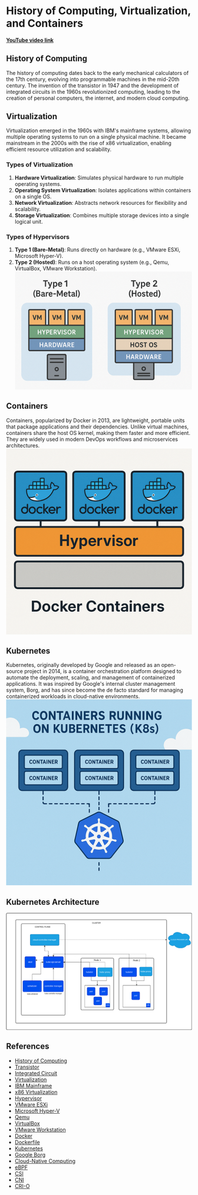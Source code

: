# History of Computing, Virtualization, and Containers
#### [YouTube video link](https://youtu.be/kKfLotzx-Cs)

## History of Computing
The history of computing dates back to the early mechanical calculators of the 17th century, evolving into programmable machines in the mid-20th century. The invention of the transistor in 1947 and the development of integrated circuits in the 1960s revolutionized computing, leading to the creation of personal computers, the internet, and modern cloud computing.

## Virtualization
Virtualization emerged in the 1960s with IBM's mainframe systems, allowing multiple operating systems to run on a single physical machine. It became mainstream in the 2000s with the rise of x86 virtualization, enabling efficient resource utilization and scalability.

### Types of Virtualization
1. **Hardware Virtualization**: Simulates physical hardware to run multiple operating systems.
2. **Operating System Virtualization**: Isolates applications within containers on a single OS.
3. **Network Virtualization**: Abstracts network resources for flexibility and scalability.
4. **Storage Virtualization**: Combines multiple storage devices into a single logical unit.

### Types of Hypervisors
1. **Type 1 (Bare-Metal)**: Runs directly on hardware (e.g., VMware ESXi, Microsoft Hyper-V). 
2. **Type 2 (Hosted)**: Runs on a host operating system (e.g., Qemu, VirtualBox, VMware Workstation).
![virtualization](static/images/type1-2-hypervisors.png)


## Containers
Containers, popularized by Docker in 2013, are lightweight, portable units that package applications and their dependencies. Unlike virtual machines, containers share the host OS kernel, making them faster and more efficient. They are widely used in modern DevOps workflows and microservices architectures.
![containers](static/images/Docker.png)

## Kubernetes
Kubernetes, originally developed by Google and released as an open-source project in 2014, is a container orchestration platform designed to automate the deployment, scaling, and management of containerized applications. It was inspired by Google's internal cluster management system, Borg, and has since become the de facto standard for managing containerized workloads in cloud-native environments.
![K8S](static/images/k8s.png)

## Kubernetes Architecture
![K8S_Arch](static/images/kubernetes-cluster-architecture.svg)

## References

- [History of Computing](https://en.wikipedia.org/wiki/History_of_computing)
- [Transistor](https://en.wikipedia.org/wiki/Transistor)
- [Integrated Circuit](https://en.wikipedia.org/wiki/Integrated_circuit)
- [Virtualization](https://en.wikipedia.org/wiki/Virtualization)
- [IBM Mainframe](https://en.wikipedia.org/wiki/IBM_mainframe)
- [x86 Virtualization](https://en.wikipedia.org/wiki/X86_virtualization)
- [Hypervisor](https://en.wikipedia.org/wiki/Hypervisor)
- [VMware ESXi](https://www.vmware.com/products/esxi-and-esx.html)
- [Microsoft Hyper-V](https://learn.microsoft.com/en-us/virtualization/hyper-v-on-windows/)
- [Qemu](https://www.qemu.org/)
- [VirtualBox](https://www.virtualbox.org/)
- [VMware Workstation](https://www.vmware.com/products/workstation-pro.html)
- [Docker](https://www.docker.com/)
- [Dockerfile](https://docs.docker.com/reference/dockerfile/)
- [Kubernetes](https://kubernetes.io/)
- [Google Borg](https://en.wikipedia.org/wiki/Borg_(cluster_manager))
- [Cloud-Native Computing](https://www.cncf.io/)
- [eBPF](https://ebpf.io/what-is-ebpf/)
- [CSI](https://kubernetes.io/blog/2019/01/15/container-storage-interface-ga/)
- [CNI](https://kubernetes.io/docs/concepts/extend-kubernetes/compute-storage-net/network-plugins/)
- [CRI-O](https://github.com/cri-o/cri-o/tree/main)
